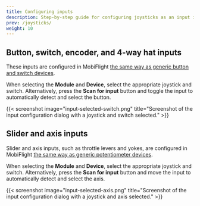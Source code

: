 ```yaml
---
title: Configuring inputs
description: Step-by-step guide for configuring joysticks as an input in MobiFlight.
prev: /joysticks/
weight: 10
---
```


## Button, switch, encoder, and 4-way hat inputs

These inputs are configured in MobiFlight [the same way as generic button and switch devices](/devices/button-switch/configuring-input).

When selecting the **Module** and **Device**, select the appropriate joystick and switch. Alternatively, press the **Scan for input** button and toggle the input to automatically detect and select the button.

{{< screenshot image="input-selected-switch.png" title="Screenshot of the input configuration dialog with a joystick and switch selected." >}}

## Slider and axis inputs

Slider and axis inputs, such as throttle levers and yokes, are configured in MobiFlight [the same way as generic potentiometer devices](/devices/potentiometer/configuring-input).

When selecting the **Module** and **Device**, select the appropriate joystick and switch. Alternatively, press the **Scan for input** button and move the input to automatically detect and select the axis.

{{< screenshot image="input-selected-axis.png" title="Screenshot of the input configuration dialog with a joystick and axis selected." >}}
